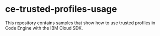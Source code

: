 # ce-trusted-profiles-usage

This repository contains samples that show how to use trusted profiles in Code Engine with the IBM Cloud SDK.


